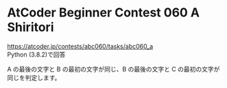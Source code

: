 # AtCoder Beginner Contest 060 A Shiritori  
https://atcoder.jp/contests/abc060/tasks/abc060_a  
Python (3.8.2)で回答  

A の最後の文字と B の最初の文字が同じ、B の最後の文字と C の最初の文字が同じを判定します。

